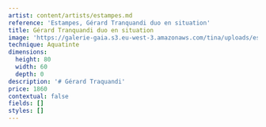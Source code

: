 ```yaml
---
artist: content/artists/estampes.md
reference: 'Estampes, Gérard Tranquandi duo en situation'
title: Gérard Tranquandi duo en situation
image: 'https://galerie-gaia.s3.eu-west-3.amazonaws.com/tina/uploads/estampes/galerie-gaia-tranquandi-duo.jpg'
technique: Aquatinte
dimensions:
  height: 80
  width: 60
  depth: 0
description: '# Gérard Traquandi'
price: 1860
contextual: false
fields: []
styles: []
---
```


